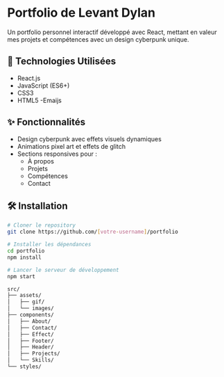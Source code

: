 # Portfolio de Levant Dylan

Un portfolio personnel interactif développé avec React, mettant en valeur mes projets et compétences avec un design cyberpunk unique.

## 🚀 Technologies Utilisées

- React.js
- JavaScript (ES6+)
- CSS3
- HTML5
-Emaijs

## ✨ Fonctionnalités

- Design cyberpunk avec effets visuels dynamiques
- Animations pixel art et effets de glitch
- Sections responsives pour :
    - À propos
    - Projets
    - Compétences
    - Contact

## 🛠 Installation

```bash
# Cloner le repository
git clone https://github.com/[votre-username]/portfolio

# Installer les dépendances
cd portfolio
npm install

# Lancer le serveur de développement
npm start

src/
├── assets/
│   ├── gif/
│   └── images/
├── components/
│   ├── About/
│   ├── Contact/
│   ├── Effect/
│   ├── Footer/
│   ├── Header/
│   ├── Projects/
│   └── Skills/
└── styles/